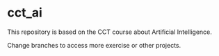 # cct_ai

This repository is based on the CCT course about Artificial Intelligence.

Change branches to access more exercise or other projects.
